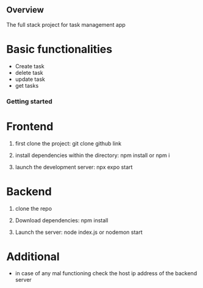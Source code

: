## Overview

The full stack project for task management app

# Basic functionalities
- Create task
- delete task
- update task
- get tasks


### Getting started
# Frontend
1. first clone the project: git clone github link

2. install dependencies within the directory: npm install or npm i

3. launch the development server: npx expo start

# Backend
1. clone the repo

2. Download dependencies: npm install

3. Launch the server: node index.js or nodemon start



# Additional
- in case of any mal functioning check the host ip address of the backend server